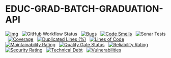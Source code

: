 # EDUC-GRAD-BATCH-GRADUATION-API

[![img](https://img.shields.io/badge/Lifecycle-Experimental-339999)](https://github.com/bcgov/repomountie/blob/master/doc/lifecycle-badges.md) &nbsp;
![GitHub Workflow Status](https://img.shields.io/github/workflow/status/bcgov/educ-grad-batch-graduation-api/Build) &nbsp; 
[![Bugs](https://sonarcloud.io/api/project_badges/measure?project=educ-grad-batch-graduation-api&metric=bugs)](https://sonarcloud.io/summary/new_code?id=educ-grad-batch-graduation-api) &nbsp;
[![Code Smells](https://sonarcloud.io/api/project_badges/measure?project=educ-grad-batch-graduation-api&metric=code_smells)](https://sonarcloud.io/summary/new_code?id=educ-grad-batch-graduation-api) &nbsp;
![Sonar Tests](https://img.shields.io/sonar/tests/educ-grad-batch-graduation-api?compact_message&server=https%3A%2F%2Fsonarcloud.io) &nbsp;
[![Coverage](https://sonarcloud.io/api/project_badges/measure?project=educ-grad-batch-graduation-api&metric=coverage)](https://sonarcloud.io/summary/new_code?id=educ-grad-batch-graduation-api) &nbsp;
[![Duplicated Lines (%)](https://sonarcloud.io/api/project_badges/measure?project=educ-grad-batch-graduation-api&metric=duplicated_lines_density)](https://sonarcloud.io/summary/new_code?id=educ-grad-batch-graduation-api) &nbsp;
[![Lines of Code](https://sonarcloud.io/api/project_badges/measure?project=educ-grad-batch-graduation-api&metric=ncloc)](https://sonarcloud.io/summary/new_code?id=educ-grad-batch-graduation-api) &nbsp;
[![Maintainability Rating](https://sonarcloud.io/api/project_badges/measure?project=educ-grad-batch-graduation-api&metric=sqale_rating)](https://sonarcloud.io/summary/new_code?id=educ-grad-batch-graduation-api) &nbsp;
[![Quality Gate Status](https://sonarcloud.io/api/project_badges/measure?project=educ-grad-batch-graduation-api&metric=alert_status)](https://sonarcloud.io/summary/new_code?id=educ-grad-batch-graduation-api) &nbsp;
[![Reliability Rating](https://sonarcloud.io/api/project_badges/measure?project=educ-grad-batch-graduation-api&metric=reliability_rating)](https://sonarcloud.io/summary/new_code?id=educ-grad-batch-graduation-api) &nbsp;
[![Security Rating](https://sonarcloud.io/api/project_badges/measure?project=educ-grad-batch-graduation-api&metric=security_rating)](https://sonarcloud.io/summary/new_code?id=educ-grad-batch-graduation-api) &nbsp;
[![Technical Debt](https://sonarcloud.io/api/project_badges/measure?project=educ-grad-batch-graduation-api&metric=sqale_index)](https://sonarcloud.io/summary/new_code?id=educ-grad-batch-graduation-api) &nbsp;
[![Vulnerabilities](https://sonarcloud.io/api/project_badges/measure?project=educ-grad-batch-graduation-api&metric=vulnerabilities)](https://sonarcloud.io/summary/new_code?id=educ-grad-batch-graduation-api) &nbsp;



